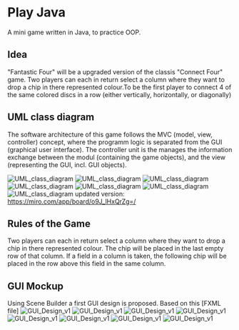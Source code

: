 # Play Java
A mini game written in Java, to practice OOP.

## Idea

"Fantastic Four" will be a upgraded version of the classis "Connect Four" game. Two players can each in return select a column where they want to drop a chip in there represented colour.To be the first player to connect 4 of the same colored discs in a row (either vertically, horizontally, or diagonally)


## UML class diagram

The software architecture of this game follows the MVC (model, view, controller) concept, where the programm logic is separated from the GUI (graphical user interface). The controller unit is the manages the information exchange between the modul (containing the game objects), and the view (representing the GUI, incl. GUI objects).

![UML_class_diagram](images/Capture.JPG "UML class diagram")
![UML_class_diagram](images/uml1.jpg "UML class diagram")
![UML_class_diagram](images/uml1.png "UML class diagram")
![UML_class_diagram](images/uml2.png "UML class diagram")
![UML_class_diagram](images/uml3.png "UML class diagram")
![UML_class_diagram](images/uml4.png "UML class diagram")
![UML_class_diagram](images/uml5.png "UML class diagram")
updated version: https://miro.com/app/board/o9J_lHxQrZg=/

## Rules of the Game

Two players can each in return select a column where they want to drop a chip in there represented colour. The chip will be placed in the last empty row of that column. If a field in a column is taken, the following chip will be placed in the row above this field in the same column. 

## GUI Mockup

Using Scene Builder a first GUI design is proposed. Based on this [FXML file]
![GUI_Design_v1](images/welcome.JPG.JPG "Fantastic Four GUI Design from Scene Builder")
![GUI_Design_v1](images/2-menu.JPG "Fantastic Four GUI Design from Scene Builder")
![GUI_Design_v1](images/3-user1.JPG "Fantastic Four GUI Design from Scene Builder")
![GUI_Design_v1](images/4-user2.JPG "Fantastic Four GUI Design from Scene Builder")
![GUI_Design_v1](images/5-gameboard.JPG "Fantastic Four GUI Design from Scene Builder")
![GUI_Design_v1](images/6-won.JPG "Fantastic Four GUI Design from Scene Builder")
![GUI_Design_v1](images/7-account.JPG "Fantastic Four GUI Design from Scene Builder")
![GUI_Design_v1](images/8-help.JPG "Fantastic Four GUI Design from Scene Builder")

